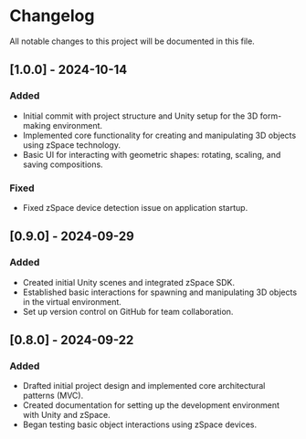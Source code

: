 # Changelog

All notable changes to this project will be documented in this file.

## [1.0.0] - 2024-10-14
### Added
- Initial commit with project structure and Unity setup for the 3D form-making environment.
- Implemented core functionality for creating and manipulating 3D objects using zSpace technology.
- Basic UI for interacting with geometric shapes: rotating, scaling, and saving compositions.

### Fixed
- Fixed zSpace device detection issue on application startup.

## [0.9.0] - 2024-09-29
### Added
- Created initial Unity scenes and integrated zSpace SDK.
- Established basic interactions for spawning and manipulating 3D objects in the virtual environment.
- Set up version control on GitHub for team collaboration.

## [0.8.0] - 2024-09-22
### Added
- Drafted initial project design and implemented core architectural patterns (MVC).
- Created documentation for setting up the development environment with Unity and zSpace.
- Began testing basic object interactions using zSpace devices.
